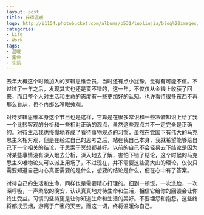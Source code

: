 ```yaml
---
layout: post
title: 获得温暖
logo: http://i1154.photobucket.com/albums/p531/luolinjia/blog%20images/7B4CD5677EC1_zpscdbb20e1.jpg
categories:
- Life
- Work
tags:
- 温暖
- 生命
- 生活
---
```


去年大概这个时候加入的罗辑思维会员，当时还有点小犹豫，觉得有可能不值。不过过了一年之后，发现其实也还是蛮不错的，这一年，不仅仅从金钱上收获了回来，而且整个人对生活和生命的态度有一些更加好的认知。也许看待很多东西不再那么盲从，也不再那么冷眼旁观。  

对待罗辑思维本身这个节目也是这样，它算是在很多常识和一些冷僻知识上给了我一个比较客观的分析和一些相对正确的观点，虽然这些观点并不一定完全是正确的。对待生活我也慢慢地养成了看待事物观点的习惯，虽然在党国下有伟大的马克思主义相对观，但是在经过自己的思考之后，站在我自己本身，我就希望能够给自己下一个相关的结论，于思索于冥想都甚好。以前的自己不会轻易去下结论是因为对某些事情没有深入地去分析，深入地去了解，害怕下错了结论，这个时候的马克思主义唯物论又可以派上用场了，不过现在，并不需要这些高大山的理论，仅仅只需要知道自己内心真正需要的是什么，想要的结论是什么，便在心中有了答案。  

对待自己的生活和生命，同样也是需要精心打理的。细到一顿饭，一次洗脸，一次深呼吸，一声柔软的晚安，认认真真地对待生命和生活，相信它给你的回馈会让你终生受益。习惯的坚持更是让你知道生命和生活的美好。不要埋怨和抱怨，这些终将都成云烟，游离于广袤的天空。而这一切，终将温暖你自己。
